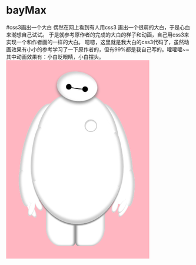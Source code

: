 # bayMax
#css3画出一个大白
偶然在网上看到有人用css3 画出一个很萌的大白，于是心血来潮想自己试试。
于是就参考原作者的完成的大白的样子和动画，自己用css3来实现一个和作者画的一样的大白。
嗯嗯，这里就是我大白的css3代码了，虽然动画效果有小小的参考学习了一下原作者的，但有99%都是我自己写的。嚯嚯嚯~~
其中动画效果有：小白眨眼睛，小白摆头。
![image](https://github.com/chenshaoling/bayMax/blob/master/bayMax.png)
